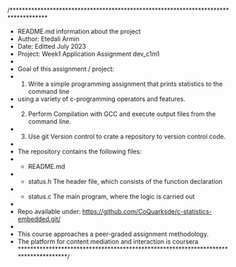 /************************************************************************************
* README.md information about the project
* Author: Etedali Armin
* Date: Editted July 2023
* Project: Week1 Application Assignment dev_c1m1
* 
* Goal of this assignment / project:
* 1. Write a simple programming assignment that prints statistics to the command line
*    using a variety of c-programming operators and features.
* 2. Perform Compilation with GCC and execute output files from the command line.
* 3. Use git Version control to crate a repository to version control code.
*
* The repository contains the following files:
* - README.md
* - status.h The header file, which consists of the function declaration
* - status.c The main program, where the logic is carried out
*
* Repo available under:  https://github.com/CoQuarksde/c-statistics-embedded.git/
*
* This course approaches a peer-graded assignment methodology.
* The platform for content mediation and interaction is coursera
************************************************************************************/
